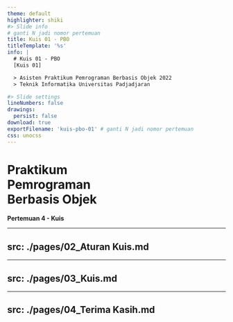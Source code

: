 ```yaml
---
theme: default
highlighter: shiki
#> Slide info
# ganti N jadi nomor pertemuan
title: Kuis 01 - PBO
titleTemplate: '%s'
info: |
  # Kuis 01 - PBO
  [Kuis 01]

  > Asisten Praktikum Pemrograman Berbasis Objek 2022  
  > Teknik Informatika Universitas Padjadjaran

#> Slide settings
lineNumbers: false
drawings:
  persist: false
download: true
exportFilename: 'kuis-pbo-01' # ganti N jadi nomor pertemuan
css: unocss
---
```


# Praktikum<br>Pemrograman<br>Berbasis Objek

**Pertemuan 4 - Kuis**

---
src: ./pages/02_Aturan Kuis.md
---
---
src: ./pages/03_Kuis.md
---
---
src: ./pages/04_Terima Kasih.md 
---
